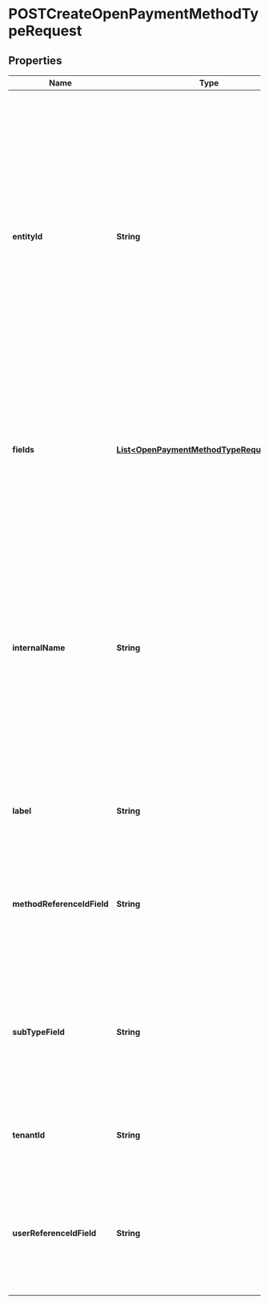 

# POSTCreateOpenPaymentMethodTypeRequest


## Properties

| Name | Type | Description | Notes |
|------------ | ------------- | ------------- | -------------|
|**entityId** | **String** | If this custom payment method type is specific to one entity only, provide the entity ID in this field in UUID format, such as &#x60;123e4567-e89b-12d3-a456-426614174000&#x60;. If no entity UUID is provided, the custom payment method type is available to the global entity and all the sub entities in the tenant.  You can get the entity ID through the [Multi-entity: List entities](https://developer.zuora.com/api-references/older-api/operation/GET_Entities/) API operation or the **Manage Entity Profile** administration setting in the UI. To convert the format of the entity ID to UUID, separate the entity ID string in five groups with hyphens, in the form &#x60;&lt;8-characters&gt;-&lt;4-characters&gt;-&lt;4-characters&gt;-&lt;4-characters&gt;-&lt;12-characters&gt;&#x60; for a total of 36 characters.  Note: After the custom payment method type is created, you can only update this field to be empty.  |  [optional] |
|**fields** | [**List&lt;OpenPaymentMethodTypeRequestFields&gt;**](OpenPaymentMethodTypeRequestFields.md) | An array containing field metadata of the custom payment method type.  Notes:   - All the following nested metadata must be provided in the request to define a field.    - At least one field must be defined in the fields array for a custom payment method type.    - Up to 20 fields can be defined in the fields array for a custom payment method type.  |  |
|**internalName** | **String** | A string to identify the custom payment method type in the API name of the payment method type.  This field must be alphanumeric, starting with a capital letter, excluding JSON preserved characters such as  * \\ ’ ”. Additionally, &#39;_&#39; or &#39;-&#39; is not allowed.  This field must be unique in a tenant.  This field is used along with the &#x60;tenantId&#x60; field by the system to construct and generate the API name of the custom payment method type in the following way:  &#x60;&lt;internalName&gt;__c_&lt;tenantId&gt;&#x60;  For example, if &#x60;internalName&#x60; is &#x60;AmazonPay&#x60;, and &#x60;tenantId&#x60; is &#x60;12368&#x60;, the API name of the custom payment method type will be &#x60;AmazonPay__c_12368&#x60;.  This field cannot be updated after the creation of the custom payment method type.  |  |
|**label** | **String** | The label that is used to refer to this type in the Zuora UI.  This value must be alphanumeric, excluding JSON preserved characters such as  * \\ ’ ”   |  |
|**methodReferenceIdField** | **String** | The identification reference of the custom payment method.  This field should be mapped to a field name defined in the &#x60;fields&#x60; array for the purpose of being used as a filter in reporting tools such as Payment Method Data Source Exports and Data Query.  This field cannot be updated after the creation of the custom payment method type.  |  |
|**subTypeField** | **String** | The identification reference indicating the subtype of the custom payment method.  This field should be mapped to a field name defined in the &#x60;fields&#x60; array for the purpose of being used as a filter in reporting tools such as Data Source Exports and Data Query.  This field cannot be updated after the creation of the custom payment method type.  |  [optional] |
|**tenantId** | **String** | Zuora tenant ID. If multi-entity is enabled in your tenant, this is the ID of the parent tenant of all the sub entities.  This field cannot be updated after the creation of the custom payment method type.  |  |
|**userReferenceIdField** | **String** | The identification reference of the user or customer account.  This field should be mapped to a field name defined in the &#x60;fields&#x60; array for the purpose of being used as a filter in reporting tools such as Data Source Exports and Data Query.  This field cannot be updated after the creation of the custom payment method type.  |  [optional] |



